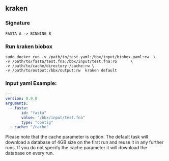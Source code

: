 ## kraken

### Signature
`FASTA A -> BINNING B`

### Run kraken biobox

```shell
sudo docker run -v /path/to/test.yaml:/bbx/input/biobox.yaml:rw  \
-v /path/to/fasta/test.fna:/bbx/input/test.fna:ro      \
-v /path/to/cache/directory:/cache:rw \
-v /path/to/output:/bbx/output:rw  kraken default     
```

### Input yaml Example:


```YAML
---
version: 0.9.0
arguments: 
  - fasta:    
       id: "fasta"
       value: "/bbx/input/test.fna"
       type: "contig" 
  - cache: "/cache"     
```

Please note that the cache parameter is option. The default task will download a database of 4GB size on the first run and reuse it in any further runs. If you do not specify the cache parameter it will download the database on every run.
